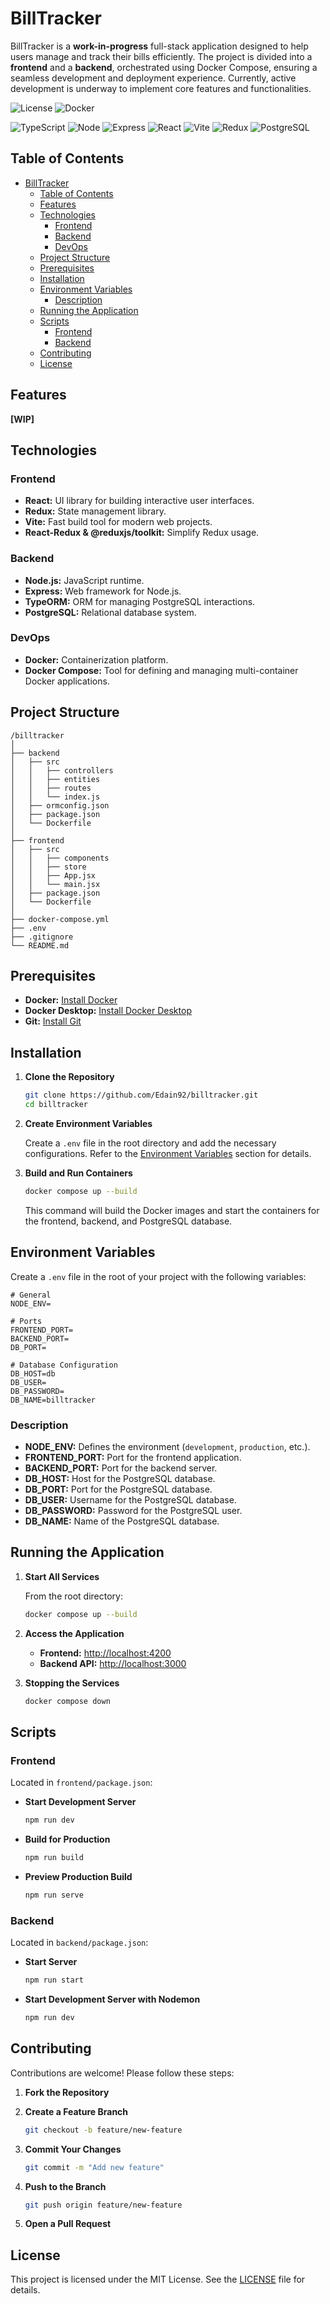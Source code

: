 # BillTracker

BillTracker is a **work-in-progress** full-stack application designed to help users manage and track their bills efficiently. The project is divided into a **frontend** and a **backend**, orchestrated using Docker Compose, ensuring a seamless development and deployment experience. Currently, active development is underway to implement core features and functionalities.

![License](https://img.shields.io/badge/license-MIT-blue.svg) ![Docker](https://img.shields.io/badge/docker-supported-blue)

![TypeScript](https://img.shields.io/badge/TypeScript-007ACC?style=for-the-badge&logo=typescript&logoColor=white)
![Node](https://img.shields.io/badge/Node.js-43853D?style=for-the-badge&logo=node.js&logoColor=white)
![Express](https://img.shields.io/badge/Express-404D59?style=for-the-badge)
![React](https://img.shields.io/badge/React-20232A?style=for-the-badge&logo=react&logoColor=61DAFB)
![Vite](https://img.shields.io/badge/Vite-646C9A?style=for-the-badge&logo=vite&logoColor=white)
![Redux](https://img.shields.io/badge/Redux-593D88?style=for-the-badge&logo=redux&logoColor=white)
![PostgreSQL](https://img.shields.io/badge/PostgreSQL-336791?style=for-the-badge&logo=postgresql&logoColor=white)


## Table of Contents

- [BillTracker](#billtracker)
  - [Table of Contents](#table-of-contents)
  - [Features](#features)
  - [Technologies](#technologies)
    - [Frontend](#frontend)
    - [Backend](#backend)
    - [DevOps](#devops)
  - [Project Structure](#project-structure)
  - [Prerequisites](#prerequisites)
  - [Installation](#installation)
  - [Environment Variables](#environment-variables)
    - [Description](#description)
  - [Running the Application](#running-the-application)
  - [Scripts](#scripts)
    - [Frontend](#frontend-1)
    - [Backend](#backend-1)
  - [Contributing](#contributing)
  - [License](#license)

## Features

**[WIP]**

## Technologies

### Frontend

- **React:** UI library for building interactive user interfaces.
- **Redux:** State management library.
- **Vite:** Fast build tool for modern web projects.
- **React-Redux & @reduxjs/toolkit:** Simplify Redux usage.

### Backend

- **Node.js:** JavaScript runtime.
- **Express:** Web framework for Node.js.
- **TypeORM:** ORM for managing PostgreSQL interactions.
- **PostgreSQL:** Relational database system.

### DevOps

- **Docker:** Containerization platform.
- **Docker Compose:** Tool for defining and managing multi-container Docker applications.

## Project Structure

```plaintext
/billtracker
│
├── backend
│   ├── src
│   │   ├── controllers
│   │   ├── entities
│   │   ├── routes
│   │   └── index.js
│   ├── ormconfig.json
│   ├── package.json
│   └── Dockerfile
│
├── frontend
│   ├── src
│   │   ├── components
│   │   ├── store
│   │   ├── App.jsx
│   │   └── main.jsx
│   ├── package.json
│   └── Dockerfile
│
├── docker-compose.yml
├── .env
├── .gitignore
└── README.md
```

## Prerequisites

- **Docker:** [Install Docker](https://docs.docker.com/get-docker/)
- **Docker Desktop:** [Install Docker Desktop](https://docs.docker.com/compose/install/#scenario-one-install-docker-desktop)
- **Git:** [Install Git](https://git-scm.com/downloads)

## Installation

1. **Clone the Repository**

   ```bash
   git clone https://github.com/Edain92/billtracker.git
   cd billtracker
   ```

2. **Create Environment Variables**

   Create a `.env` file in the root directory and add the necessary configurations. Refer to the [Environment Variables](#environment-variables) section for details.

3. **Build and Run Containers**

   ```bash
   docker compose up --build
   ```

   This command will build the Docker images and start the containers for the frontend, backend, and PostgreSQL database.

## Environment Variables

Create a `.env` file in the root of your project with the following variables:

```dotenv
# General
NODE_ENV=

# Ports
FRONTEND_PORT=
BACKEND_PORT=
DB_PORT=

# Database Configuration
DB_HOST=db
DB_USER=
DB_PASSWORD=
DB_NAME=billtracker
```

### Description

- **NODE_ENV:** Defines the environment (`development`, `production`, etc.).
- **FRONTEND_PORT:** Port for the frontend application.
- **BACKEND_PORT:** Port for the backend server.
- **DB_HOST:** Host for the PostgreSQL database.
- **DB_PORT:** Port for the PostgreSQL database.
- **DB_USER:** Username for the PostgreSQL database.
- **DB_PASSWORD:** Password for the PostgreSQL user.
- **DB_NAME:** Name of the PostgreSQL database.

## Running the Application

1. **Start All Services**

   From the root directory:

   ```bash
   docker compose up --build
   ```

2. **Access the Application**

   - **Frontend:** [http://localhost:4200](http://localhost:4200)
   - **Backend API:** [http://localhost:3000](http://localhost:3000)

3. **Stopping the Services**

   ```bash
   docker compose down
   ```

## Scripts

### Frontend

Located in `frontend/package.json`:

- **Start Development Server**

  ```bash
  npm run dev
  ```

- **Build for Production**

  ```bash
  npm run build
  ```

- **Preview Production Build**

  ```bash
  npm run serve
  ```

### Backend

Located in `backend/package.json`:

- **Start Server**

  ```bash
  npm run start
  ```

- **Start Development Server with Nodemon**

  ```bash
  npm run dev
  ```

## Contributing

Contributions are welcome! Please follow these steps:

1. **Fork the Repository**

2. **Create a Feature Branch**

   ```bash
   git checkout -b feature/new-feature
   ```

3. **Commit Your Changes**

   ```bash
   git commit -m "Add new feature"
   ```

4. **Push to the Branch**

   ```bash
   git push origin feature/new-feature
   ```

5. **Open a Pull Request**

## License

This project is licensed under the MIT License. See the [LICENSE](LICENSE) file for details.